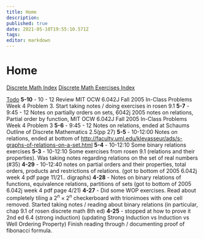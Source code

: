 ```yaml
---
title: Home
description: 
published: true
date: 2021-05-10T19:55:10.571Z
tags: 
editor: markdown
---
```


# Home
[Discrete Math Index](/mathematics/discrete-mathematics/index)
[Discrete Math Exercises Index](/mathematics/discrete-mathematics/problems-and-examples/index)


[Todo](/todo)
**5-10** - 10 - 12 Review MIT OCW 6.042J Fall 2005 In-Class Problems Week 4 Problem 3. Start taking notes / doing exercises in rosen 9.1 
**5-7** - 9:45 - 12 Notes on partially orders on sets, 6042j 2005 notes on relations, Partial order by function, MIT OCW 6.042J Fall 2005 In-Class Problems Week 4 Problem 3
**5-6** - 9:45 - 12 Notes on relations, ended at Schaums Outline of Discrete Mathematics 2.5(pp 27)
**5-5** - 10-12:00 Notes on relations, ended at bottom of http://faculty.uml.edu/klevasseur/ads/s-graphs-of-relations-on-a-set.html
**5-4** - 10-12:10 Some binary relations exercises
**5-3** - 10-12:10 Some exercises from rosen 9.1 (relations and their properties). Was taking notes regarding relations on the set of real numbers (#35)
**4-29** - 10-12:40 notes on partial orders and their properties, total orders, products and restrictions of relations. (got to bottom of 2005 6.042j week 4 pdf page 11/21.. digraphs)
**4-28** - Notes on binary relations of functions, equivalence relations, partitions of sets (got to bottom of 2005 6.042j week 4 pdf page 4/21)
**4-27** - Did some WOP exercises. Read about completely tiling a $2^n \times 2^n$ checkerboard with trionimoes with one cell removed. Started taking notes / reading about binary relations (in particular, chap 9.1 of rosen discrete math 8th ed)
**4-25** - stopped at how to prove it 2nd ed 6.4 (strong induction) (updating Strong Induction vs Induction vs Well Ordering Property) Finish reading through / documenting proof of fibonacci formula.